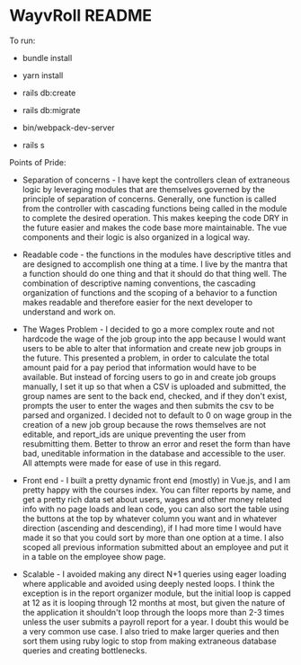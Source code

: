 #  WayvRoll README

To run:

* bundle install

* yarn install

* rails db:create

* rails db:migrate

* bin/webpack-dev-server

* rails s

Points of Pride:

* Separation of concerns - I have kept the controllers clean of extraneous logic by leveraging modules that are themselves governed by the principle of separation of concerns. Generally, one function is called from the controller with cascading functions being called in the module to complete the desired operation. This makes keeping the code DRY in the future easier and makes the code base more maintainable. The vue components and their logic is also organized in a logical way. 

* Readable code - the functions in the modules have descriptive titles and are designed to accomplish one thing at a time. I live by the mantra that a function should do one thing and that it should do that thing well. The combination of descriptive naming conventions, the cascading organization of functions and the scoping of a behavior to a function makes readable and therefore easier for the next developer to understand and work on. 

* The Wages Problem - I decided to go a more complex route and not hardcode the wage of the job group into the app because I would want users to be able to alter that information and create new job groups in the future. This presented a problem, in order to calculate the total amount paid for a pay period that information would have to be available. But instead of forcing users to go in and create job groups manually, I set it up so that when a CSV is uploaded and submitted, the group names are sent to the back end, checked, and if they don't exist, prompts the user to enter the wages and then submits the csv to be parsed and organized. I decided not to default to 0 on wage group in the creation of a new job group because the rows themselves are not editable, and report_ids are unique preventing the user from resubmitting them. Better to throw an error and reset the form than have bad, uneditable information in the database and accessible to the user. All attempts were made for ease of use in this regard.

* Front end - I built a pretty dynamic front end (mostly) in Vue.js, and I am pretty happy with the courses index. You can filter reports by name, and get a pretty rich data set about users, wages and other money related info with no page loads and lean code, you can also sort the table using the buttons at the top by whatever column you want and in whatever direction (ascending and descending), if I had more time I would have made it so that you could sort by more than one option at a time. I also scoped all previous information submitted about an employee and put it in a table on the employee show page. 

* Scalable - I avoided making any direct N+1 queries using eager loading where applicable and avoided using deeply nested loops. I think the exception is in the report organizer module, but the initial loop is capped at 12 as it is looping through 12 months at most, but given the nature of the application it shouldn't loop through the loops more than 2-3 times unless the user submits a payroll report for a year. I doubt this would be a very common use case. I also tried to make larger queries and then sort them using ruby logic to stop from making extraneous database queries and creating bottlenecks.


